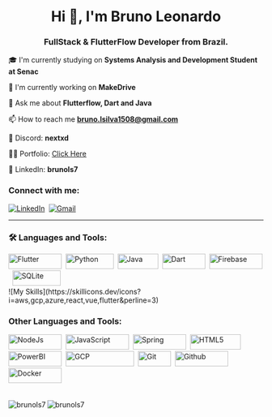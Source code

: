 <h1 align="center">Hi 👋, I'm Bruno Leonardo</h1>
<h3 align="center">FullStack & FlutterFlow Developer from Brazil.</h3>

🎓 I'm currently studying on **Systems Analysis and Development Student at Senac**

💼 I'm currently working on **MakeDrive**

💬 Ask me about **Flutterflow, Dart and Java**

📫 How to reach me **bruno.lsilva1508@gmail.com**

📱 Discord: **nextxd**

🙋‍♂️ Portfolio: <a href="https://brunols.me" target="_blank">Click Here</a>

💼 LinkedIn: **brunols7**

<h3 align="left">Connect with me:</h3>

<div>
    <a href="https://www.linkedin.com/in/brunols7" target="_blank"><img src="https://skillicons.dev/icons?i=linkedin" title="LinkedIn" alt="LinkedIn"/></a>&nbsp;
  <a href="mailto:bruno.lsilva1508@gmail.com" target="_blank"><img src="https://skillicons.dev/icons?i=gmail" title="Gmail" alt="Gmail"/></a>&nbsp;
</div>


---

### 🛠 Languages and Tools:
<div>
  <img src="https://img.shields.io/badge/Flutter-%2302569B.svg?style=for-the-badge&logo=Flutter&logoColor=white" title="Flutter" alt="Flutter" width="105" height="30"/>&nbsp;
  <img src="https://img.shields.io/badge/python-3670A0?style=for-the-badge&logo=python&logoColor=ffdd54" title="Python" alt="Python" width="95" height="30"/>&nbsp;
  <img src="https://img.shields.io/badge/java-%23ED8B00.svg?style=for-the-badge&logo=openjdk&logoColor=white" title="Java" alt="Java" width="80" height="30"/>&nbsp;
  <img src="https://img.shields.io/badge/dart-%230175C2.svg?style=for-the-badge&logo=dart&logoColor=white" title="Dart" alt="Dart" width="85" height="30"/>&nbsp;
  <img src="https://img.shields.io/badge/firebase-a08021?style=for-the-badge&logo=firebase&logoColor=ffcd34" title="Firebase" alt="Firebase" width="105" height="30"/>&nbsp;
  <img src="https://img.shields.io/badge/sqlite-%2307405e.svg?style=for-the-badge&logo=sqlite&logoColor=white" title="SQLite"  alt="SQLite" width="95" height="30"/>&nbsp;
<div/>

<div>
    ![My Skills](https://skillicons.dev/icons?i=aws,gcp,azure,react,vue,flutter&perline=3)
</div>
  
<h3 align="left">Other Languages and Tools:</h3>
<img src="https://img.shields.io/badge/node.js-6DA55F?style=for-the-badge&logo=node.js&logoColor=white" title="NodeJs" alt="NodeJs" width="105" height="30"/>&nbsp;
<img src="https://img.shields.io/badge/javascript-%23323330.svg?style=for-the-badge&logo=javascript&logoColor=%23F7DF1E" title="JavaScript" alt="JavaScript" width="125" height="30"/>&nbsp;
<img src="https://img.shields.io/badge/spring-%236DB33F.svg?style=for-the-badge&logo=spring&logoColor=white" title="Spring" alt="Spring" width="105" height="30"/>&nbsp;
<img src="https://img.shields.io/badge/html5-%23E34F26.svg?style=for-the-badge&logo=html5&logoColor=white" title="HTML5" alt="HTML5" width="100" height="30"/>&nbsp;
<img src="https://img.shields.io/badge/power_bi-F2C811?style=for-the-badge&logo=powerbi&logoColor=black" title="PowerBI" alt="PowerBI" width="105" height="30"/>&nbsp;
<img src="https://img.shields.io/badge/GoogleCloud-%234285F4.svg?style=for-the-badge&logo=google-cloud&logoColor=white" title="Google Cloud Platform" alt="GCP" width="135" height="30"/>&nbsp;
<img src="https://img.shields.io/badge/git-%23F05033.svg?style=for-the-badge&logo=git&logoColor=white" title="Git" alt="Git" width="65" height="30"/>&nbsp;
<img src="https://img.shields.io/badge/github-%23121011.svg?style=for-the-badge&logo=github&logoColor=white" title="Github" alt="Github" width="105" height="30"/>&nbsp;
<img src="https://img.shields.io/badge/docker-%230db7ed.svg?style=for-the-badge&logo=docker&logoColor=white" title="Docker" alt="Docker" width="105" height="30"/>&nbsp;

<br>
<br>
<p><img align="left" src="https://github-readme-stats.vercel.app/api?username=brunols7&show_icons=true&locale=en&theme=blue-green" alt="brunols7" /></p>
<p><img align="left" src="https://github-readme-stats.vercel.app/api/top-langs?username=brunols7&show_icons=true&locale=en&layout=compact&theme=blue-green" alt="brunols7" /></p>
